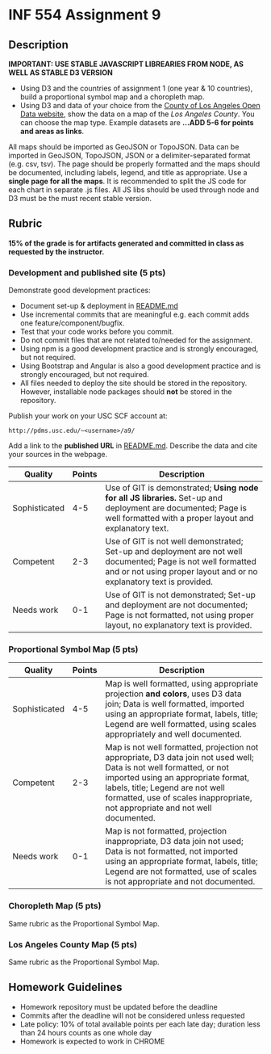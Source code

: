 # INF 554 Assignment 9

## Description

__IMPORTANT: USE STABLE JAVASCRIPT LIBREARIES FROM NODE, AS WELL AS STABLE D3 VERSION__

- Using D3 and the countries of assignment 1 (one year & 10 countries), build a proportional symbol map and a choropleth map.
- Using D3 and data of your choice from the [County of Los Angeles Open Data website](https://data.lacounty.gov/browse?limitTo=maps&utf8=%E2%9C%93), show the data on a map of the *Los Angeles County*. You can choose the map type. Example datasets are **...ADD 5-6 for points and areas as links**.

All maps should be imported as GeoJSON or TopoJSON. Data can be imported in GeoJSON, TopoJSON, JSON or a delimiter-separated format (e.g. csv, tsv). The page should be properly formatted and the maps should be documented, including labels, legend, and title as appropriate. Use a __single page for all the maps__. It is recommended to split the JS code for each chart in separate .js files. All JS libs should be used through node and D3 must be the must recent stable version.

## Rubric

__15% of the grade is for artifacts generated and committed in class as requested by the instructor.__

### Development and published site (5 pts)

Demonstrate good development practices:

- Document set-up & deployment in [README.md](README.md)
- Use incremental commits that are meaningful e.g. each commit adds one feature/component/bugfix.
- Test that your code works before you commit.
- Do not commit files that are not related to/needed for the assignment.
- Using npm is a good development practice and is strongly encouraged, but not required.
- Using Bootstrap and Angular is also a good development practice and is strongly encouraged, but not required.
- All files needed to deploy the site should be stored in the repository. However, installable node packages should **not** be stored in the repository.

Publish your work on your USC SCF account at:

```url
http://pdms.usc.edu/~<username>/a9/
```

Add a link to the **published URL** in [README.md](README.md). Describe the data and cite your sources in the webpage.

| Quality       | Points | Description |
| ------------- | ------ | ----------- |
| Sophisticated | 4-5    | Use of GIT is demonstrated; **Using node for all JS libraries.** Set-up and deployment are documented; Page is well formatted with a proper layout and explanatory text. |
| Competent     | 2-3    | Use of GIT is not well demonstrated; Set-up and deployment are not well documented; Page is not well formatted and or not using proper layout and or no explanatory text is provided. |
| Needs work    | 0-1    | Use of GIT is not demonstrated; Set-up and deployment are not documented; Page is not formatted, not using proper layout, no explanatory text is provided. |

### Proportional Symbol Map (5 pts)

| Quality       | Points | Description |
| ------------- | ------ | ----------- |
| Sophisticated | 4-5    | Map is well formatted, using appropriate projection **and colors**, uses D3 data join; Data is well formatted, imported using an appropriate format, labels, title; Legend are well formatted, using scales appropriately and well documented. |
| Competent     | 2-3    | Map is not well formatted, projection not appropriate, D3 data join not used well; Data is not well formatted, or not imported using an appropriate format, labels, title; Legend are not well formatted, use of scales inappropriate, not appropriate and not well documented. |
| Needs work    | 0-1    | Map is not formatted, projection inappropriate, D3 data join not used; Data is not formatted, not imported using an appropriate format, labels, title; Legend are not formatted, use of scales is not appropriate and not documented. |

### Choropleth Map (5 pts)

Same rubric as the Proportional Symbol Map.

### Los Angeles County Map (5 pts)

Same rubric as the Proportional Symbol Map.

## Homework Guidelines

- Homework repository must be updated before the deadline
- Commits after the deadline will not be considered unless requested
- Late policy: 10% of total available points per each late day; duration less than 24 hours counts as one whole day
- Homework is expected to work in CHROME
